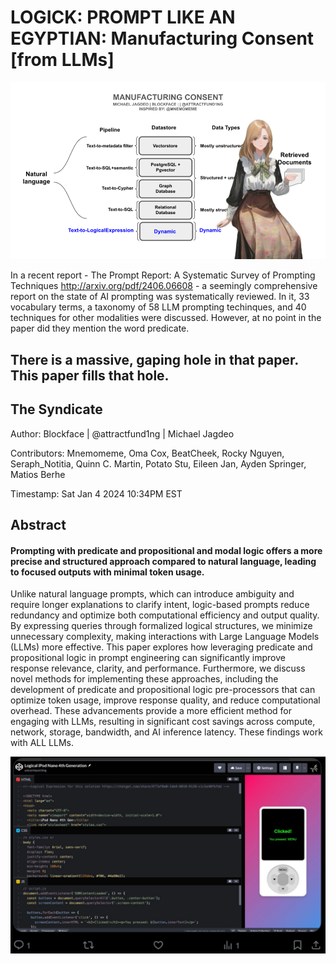 # LOGICK: PROMPT LIKE AN EGYPTIAN: Manufacturing Consent [from LLMs]

![manufacturing_consent](manufacturing_consent.png "Manufacturing Consent")

In a recent report - The Prompt Report: A Systematic Survey of Prompting Techniques http://arxiv.org/pdf/2406.06608 -  a seemingly comprehensive report on the state of AI prompting was systematically reviewed. In it, 33 vocabulary terms, a taxonomy of 58 LLM prompting techinques, and 40 techniques for other modalities were discussed. However, at no point in the paper did they mention the word predicate.

## There is a massive, gaping hole in that paper. This paper fills that hole.

## The Syndicate

Author: Blockface | @attractfund1ng | Michael Jagdeo

Contributors: Mnemomeme, Oma Cox, BeatCheek, Rocky Nguyen, Seraph_Notitia,
Quinn C. Martin, Potato Stu, Eileen Jan, Ayden Springer, Matios Berhe

Timestamp: Sat Jan 4 2024 10:34PM EST

## Abstract

#### Prompting with predicate and propositional and modal logic offers a more precise and structured approach compared to natural language, leading to focused outputs with minimal token usage. 

Unlike natural language prompts, which can introduce ambiguity and require longer explanations to clarify intent, logic-based prompts reduce redundancy and optimize both computational efficiency and output quality. By expressing queries through formalized logical structures, we minimize unnecessary complexity, making interactions with Large Language Models (LLMs) more effective. This paper explores how leveraging predicate and propositional logic in prompt engineering can significantly improve response relevance, clarity, and performance. Furthermore, we discuss novel methods for implementing these approaches, including the development of predicate and propositional logic pre-processors that can optimize token usage, improve response quality, and reduce computational overhead. These advancements provide a more efficient method for engaging with LLMs, resulting in significant cost savings across compute, network, storage, bandwidth, and AI inference latency. These findings work with ALL LLMs.

![ipod created with logical expressions](logickalipod.jpg "The Logickal iPod 4th Generation")
